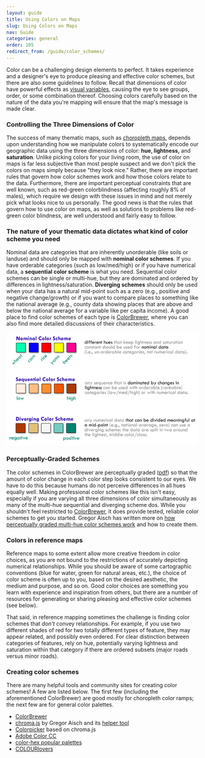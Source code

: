 ```yaml
---
layout: guide
title: Using Colors on Maps
slug: Using Colors on Maps
nav: Guide
categories: general
order: 105
redirect_from: /guide/color_schemes/
---
```


Color can be a challenging design elements to perfect. It takes experience and a designer's eye to produce pleasing and effective color schemes, but there are also some guidelines to follow. Recall that dimensions of color have powerful effects as [visual variables]({{site.baseurl}}/guide/general/visual-variables), causing the eye to see groups, order, or some combination thereof. Choosing colors carefully based on the nature of the data you're mapping will ensure that the map's message is made clear.

### Controlling the Three Dimensions of Color

The success of many thematic maps, such as [choropleth maps]({{site.baseurl}}/guide/univariate/choropleth), depends upon understanding how we manipulate colors to systematically encode our geographic data using the three dimensions of color: **hue, lightness,** and **saturation**. Unlike picking colors for your living room, the use of color on maps is far less subjective than most people suspect and we don't pick the colors on maps simply because "they look nice." Rather, there are important rules that govern how color schemes work and how those colors relate to the data. Furthermore, there are important perceptual constraints that are well known, such as red-green colorblindness (affecting roughly 8% of males), which require we design with these issues in mind and not merely pick what looks nice to us personally. The good news is that the rules that govern how to use color on maps, as well as solutions to problems like red-green color blindness, are well understood and fairly easy to follow.

### The nature of your thematic data dictates what kind of color scheme you need

Nominal data are categories that are inherently unorderable (like soils or landuse) and should only be mapped with **nominal color schemes**. If you have orderable categories (such as low/med/high) or if you have numerical data, a **sequential color scheme** is what you need. Sequential color schemes can be single or multi-hue, but they are dominated and ordered by differences in lightness/saturation. **Diverging schemes** should only be used when your data has a natural mid-point such as a zero (e.g., positive and negative change/growth) or if you want to compare places to something like the national average (e.g., county data showing places that are above and below the national average for a variable like per capita income). A good place to find color schemes of each type is [ColorBrewer](http://www.ColorBrewer2.org), where you can also find more detailed discussions of their characteristics.

![](color_schemes.jpg)

### Perceptually-Graded Schemes

The color schemes in ColorBrewer are perceptually graded ([pdf](http://www.geography.wisc.edu/~harrower/pdf/ColorBrewer2003.pdf)) so that the amount of color change in each color step looks consistent to our eyes. We have to do this because humans do not perceive differences in all hues equally well. Making professional color schemes like this isn't easy, especially if you are varying all three dimensions of color simultaneously as many of the multi-hue sequential and diverging scheme dos. While you shouldn't feel restricted to [ColorBrewer](http://www.ColorBrewer2.org), it does provide tested, reliable color schemes to get you started. Gregor Aisch has written more on [how perceptually graded multi-hue color schemes work](https://vis4.net/blog/posts/mastering-multi-hued-color-scales/) and how to create them.

### Colors in reference maps

Reference maps to some extent allow more creative freedom in color choices, as you are not bound to the restrictions of accurately depicting numerical relationships. While you should be aware of some cartographic conventions (blue for water, green for natural areas, etc.), the choice of color scheme is often up to you, based on the desired aesthetic, the medium and purpose, and so on. Good color choices are something you learn with experience and inspiration from others, but there are a number of resources for generating or sharing pleasing and effective color schemes (see below).

That said, in reference mapping sometimes the challenge is finding color schemes that *don't* convey relationships. For example, if you use two different shades of red for two totally different types of feature, they may appear related, and possibly even ordered. For clear distinction between categories of features, rely on hue, potentially varying lightness and saturation within that category if there are ordered subsets (major roads versus minor roads).

### Creating color schemes

There are many helpful tools and community sites for creating color schemes! A few are listed below. The first few (including the aforementioned ColorBrewer) are good mostly for choropleth color ramps; the next few are for general color palettes.

- [ColorBrewer](http://www.colorbrewer.org)
- [chroma.js](https://github.com/gka/chroma.js) by Gregor Aisch and its [helper tool](https://gka.github.io/palettes/)
- [Colorpicker](http://tristen.ca/hcl-picker/) based on chroma.js
- [Adobe Color CC](https://color.adobe.com/)
- [color-hex popular palettes](http://www.color-hex.com/color-palettes/popular.php)
- [COLOURlovers](http://www.colourlovers.com/palettes)